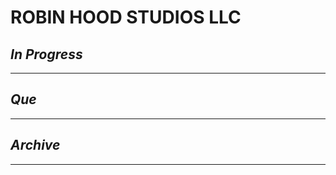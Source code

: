 # ROBIN HOOD STUDIOS LLC

## *In Progress*

--------------------

## *Que*

-----------------------------------
## *Archive*

-----------------------------------
